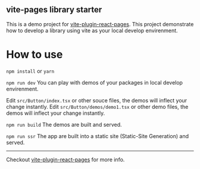 ## vite-pages library starter

This is a demo project for [vite-plugin-react-pages](https://github.com/vitejs/vite-plugin-react-pages).
This project demonstrate how to develop a library using vite as your local develop envirenment.

# How to use

`npm install` or `yarn`

`npm run dev` You can play with demos of your packages in local develop envirenment.

Edit `src/Button/index.tsx` or other souce files, the demos will inflect your change instantly.
Edit `src/Button/demos/demo1.tsx` or other demo files, the demos will inflect your change instantly.

`npm run build` The demos are built and served.

`npm run ssr` The app are built into a static site (Static-Site Generation) and served.

---

Checkout [vite-plugin-react-pages](https://github.com/vitejs/vite-plugin-react-pages) for more info.
